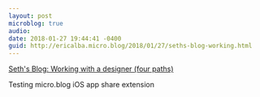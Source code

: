 ```yaml
---
layout: post
microblog: true
audio: 
date: 2018-01-27 19:44:41 -0400
guid: http://ericalba.micro.blog/2018/01/27/seths-blog-working.html
---
```

[Seth's Blog: Working with a designer (four paths)](http://sethgodin.typepad.com/seths_blog/2018/01/working-with-a-designer-four-paths.html)

Testing micro.blog iOS app share extension

